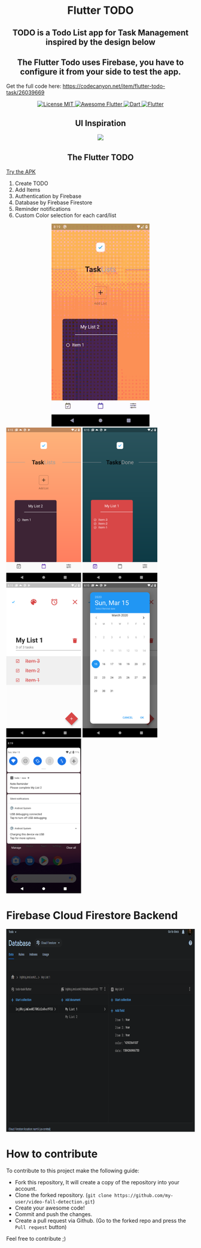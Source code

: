 <h1 align="center">Flutter TODO</h1>

<h2 align="center">
 TODO is a Todo List app for Task Management inspired by the design below
</h2>

<h2 align="center">
 The Flutter Todo uses Firebase, you have to configure it from your side to test the app.
</h2>

Get the full code here: https://codecanyon.net/item/flutter-todo-task/26039669


<div align="center">
  <a href="https://opensource.org/licenses/MIT">
    <img src="https://img.shields.io/badge/license-MIT-blue.svg?longCache=true&style=for-the-badge" alt="License MIT" />
  </a>
  <a href="https://github.com/Solido/awesome-flutter">
     <img src="https://img.shields.io/badge/awesome-%F0%9F%95%B6-purple.svg?longCache=true&style=for-the-badge" alt="Awesome Flutter" />
  </a>
  <a href="https://www.dartlang.org/">
     <img src="https://img.shields.io/badge/Dart-2.0.0-ff69b4.svg?longCache=true&style=for-the-badge" alt="Dart" />
  </a>
  <a href="https://flutter.io/">
     <img src="https://img.shields.io/badge/Flutter-SDK-3BB9FF.svg?longCache=true&style=for-the-badge" alt="Flutter" />
  </a>
</div>


<h2 align="center">
  <strong>UI Inspiration</strong>
</h2>

<div align="center">
  <img src="https://media.giphy.com/media/1wpPvwtUU2yuqYlqmx/giphy.gif"/>
</div>

<h2 align="center">
  <strong>The Flutter TODO</strong>
</h2>

<a href="flutter_todo.apk">Try the APK</a>

1. Create TODO
2. Add Items
3. Authentication by Firebase
4. Database by Firebase Firestore
5. Reminder notifications
6. Custom Color selection for each card/list


<div align="center">
  <img src="demo.gif" height="540"/>
</div>


  <img src="Screenshot_1.png" width="200"/>
  <img src="Screenshot_2.png" width="200"/>
  <img src="Screenshot_3.png" width="200"/>
  <img src="Screenshot_4.png" width="200"/>
  <img src="Screenshot_5.png" width="200"/>

# Firebase Cloud Firestore Backend
<img src="Screenshot_Firebase Firestore backend.png" height="540"/>



# How to contribute
To contribute to this project make the following guide:
- Fork this repository, It will create a copy of the repository into  your account.
- Clone the forked repository. (`git clone https://github.com/my-user/video-fall-detection.git`)
- Create your awesome code!
- Commit and push the changes.
- Create a pull request via Github. (Go to the forked repo and press the `Pull request` button)

Feel free to contribute ;)
